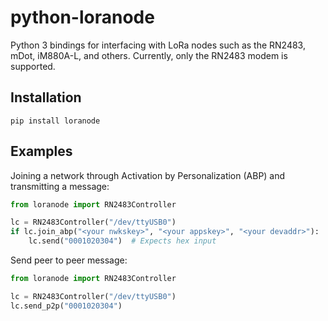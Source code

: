 python-loranode
===============

Python 3 bindings for interfacing with LoRa nodes such as the RN2483, mDot, iM880A-L, and others. Currently, only the RN2483 modem is supported.


Installation
------------

`pip install loranode`


Examples
--------

Joining a network through Activation by Personalization (ABP) and transmitting a message:

```python
from loranode import RN2483Controller

lc = RN2483Controller("/dev/ttyUSB0")
if lc.join_abp("<your nwkskey>", "<your appskey>", "<your devaddr>"):
    lc.send("0001020304")  # Expects hex input
```

Send peer to peer message:

```python
from loranode import RN2483Controller

lc = RN2483Controller("/dev/ttyUSB0")
lc.send_p2p("0001020304")
```
